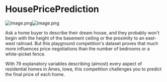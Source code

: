 # HousePricePrediction
![image.png](attachment:709d4897-e530-4fe8-a625-c5911cdfb5f2.png)![image.png](attachment:1e59507f-8211-4bef-b741-d64fca075a21.png)

Ask a home buyer to describe their dream house, and they probably won't begin with the height of the basement ceiling or the proximity to an east-west railroad. But this playground competition's dataset proves that much more influences price negotiations than the number of bedrooms or a white-picket fence.

With 79 explanatory variables describing (almost) every aspect of residential homes in Ames, Iowa, this competition challenges you to predict the final price of each home.
